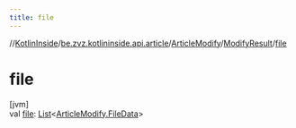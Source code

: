 ```yaml
---
title: file
---
```

//[KotlinInside](../../../../index.html)/[be.zvz.kotlininside.api.article](../../index.html)/[ArticleModify](../index.html)/[ModifyResult](index.html)/[file](file.html)



# file



[jvm]\
val [file](file.html): [List](https://kotlinlang.org/api/latest/jvm/stdlib/kotlin.collections/-list/index.html)&lt;[ArticleModify.FileData](../-file-data/index.html)&gt;




